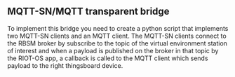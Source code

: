 ## MQTT-SN/MQTT transparent bridge
To implement this bridge you need to create a python script that implements two MQTT-SN clients and an MQTT client. The MQTT-SN clients connect to the RBSM broker by subscribe to the topic of the virtual environment station of interest and when a payload is published on the broker in that topic by the RIOT-OS app, a callback is called to the MQTT client which sends payload to the right thingsboard device.
